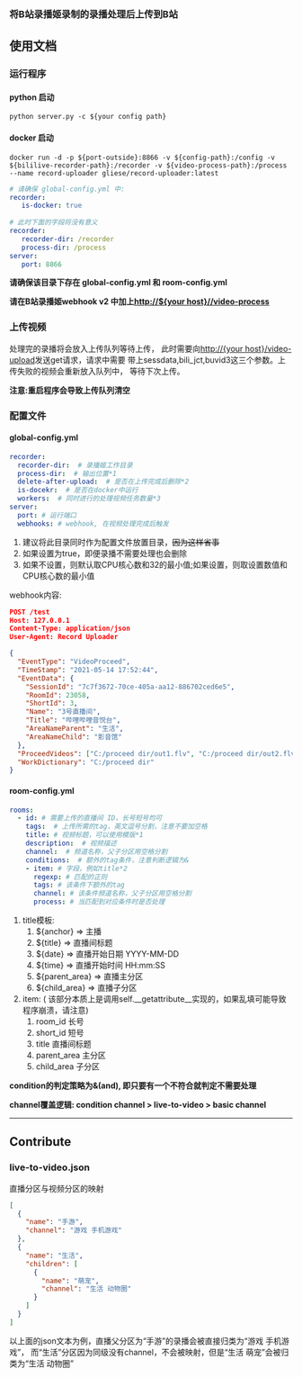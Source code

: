 ### 将B站录播姬录制的录播处理后上传到B站
## 使用文档
### 运行程序
#### python 启动
~~~ commandline
python server.py -c ${your config path}
~~~

#### docker 启动
~~~ commandline
docker run -d -p ${port-outside}:8866 -v ${config-path}:/config -v ${bililive-recorder-path}:/recorder -v ${video-process-path}:/process  --name record-uploader gliese/record-uploader:latest
~~~
~~~ yaml
# 请确保 global-config.yml 中:
recorder:
   is-docker: true
   
# 此时下面的字段将没有意义
recorder:
   recorder-dir: /recorder
   process-dir: /process
server:
   port: 8866
~~~

**请确保该目录下存在 global-config.yml 和 room-config.yml**

**请在B站录播姬webhook v2 中加上[http://${your host}//video-process]()**
### 上传视频

处理完的录播将会放入上传队列等待上传，
此时需要向[http://{your host}/video-upload]()发送get请求，请求中需要
带上sessdata,bili_jct,buvid3这三个参数。上传失败的视频会重新放入队列中，
等待下次上传。

**注意:重启程序会导致上传队列清空**

### 配置文件
#### global-config.yml
~~~ yaml
recorder:
  recorder-dir:  # 录播姬工作目录
  process-dir:  # 输出位置*1
  delete-after-upload:  # 是否在上传完成后删除*2
  is-docekr:  # 是否在docker中运行
  workers:  # 同时进行的处理视频任务数量*3
server:
  port: # 运行端口
  webhooks: # webhook, 在视频处理完成后触发
~~~
1. 建议将此目录同时作为配置文件放置目录，~~因为这样省事~~
2. 如果设置为true，即便录播不需要处理也会删除
3. 如果不设置，则默认取CPU核心数和32的最小值;如果设置，则取设置数值和CPU核心数的最小值

webhook内容:
~~~ json
POST /test
Host: 127.0.0.1
Content-Type: application/json
User-Agent: Record Uploader

{
  "EventType": "VideoProceed",
  "TimeStamp": "2021-05-14 17:52:44",
  "EventData": {
    "SessionId": "7c7f3672-70ce-405a-aa12-886702ced6e5",
    "RoomId": 23058,
    "ShortId": 3,
    "Name": "3号直播间",
    "Title": "哔哩哔哩音悦台",
    "AreaNameParent": "生活",
    "AreaNameChild": "影音馆"
  },
  "ProceedVideos": ["C:/proceed dir/out1.flv", "C:/proceed dir/out2.flv"],
  "WorkDictionary": "C:/proceed dir"
}
~~~
#### room-config.yml
~~~ yaml
rooms:
  - id: # 需要上传的直播间 ID，长号短号均可
    tags:  # 上传所需的tag，英文逗号分割，注意不要加空格
    title: # 视频标题，可以使用模版*1
    description:  # 视频描述
    channel:  # 频道名称，父子分区用空格分割
    conditions:  # 额外的tag条件，注意判断逻辑为&
    - item: # 字段，例如title*2
      regexp: # 匹配的正则
      tags: # 该条件下额外的tag
      channel: # 该条件频道名称，父子分区用空格分割
      process: # 当匹配到对应条件时是否处理
~~~
1. title模板:
    1) ${anchor} => 主播
    2) ${title} => 直播间标题
    3) ${date} => 直播开始日期 YYYY-MM-DD
    4) ${time} => 直播开始时间 HH:mm:SS
    5) ${parent_area} => 直播主分区
    6) ${child_area} => 直播子分区
2. item: ( 该部分本质上是调用self.\_\_getattribute\_\_实现的，如果乱填可能导致程序崩溃，请注意)
    1) room_id 长号
    2) short_id 短号
    3) title 直播间标题
    4) parent_area 主分区
    5) child_area 子分区
   
**condition的判定策略为&(and), 即只要有一个不符合就判定不需要处理**

**channel覆盖逻辑: condition channel > live-to-video > basic channel**
****

## Contribute
### live-to-video.json
直播分区与视频分区的映射
~~~json
[
  {
    "name": "手游",
    "channel": "游戏 手机游戏"
  },
  {
    "name": "生活",
    "children": [
      {
        "name": "萌宠",
        "channel": "生活 动物圈"
      }
    ]
  }
]
~~~
以上面的json文本为例，直播父分区为“手游”的录播会被直接归类为“游戏 手机游戏”，
而“生活”分区因为同级没有channel，不会被映射，但是“生活 萌宠”会被归类为“生活 动物圈”